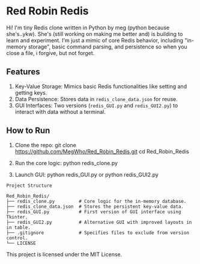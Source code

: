 # Red Robin Redis
Hi!
I'm tiny Redis clone written in Python by meg (python because she's..ykw). She's (still working on making me better and) is building to learn and experiment. I'm just a mimic of core Redis behavior, including "in-memory storage", basic command parsing, and persistence so when you close a file, i forgive, but not forget.

## Features
1. Key-Value Storage: Mimics basic Redis functionalities like setting and getting keys.
2. Data Persistence: Stores data in `redis_clone_data.json` for reuse.
3. GUI Interfaces: Two versions (`redis_GUI.py` and `redis_GUI2.py`) to interact with data without a terminal.

## How to Run
1. Clone the repo:
    git clone https://github.com/MegWho/Red_Robin_Redis.git
    cd Red_Robin_Redis

2. Run the core logic:
    python redis_clone.py

3. Launch GUI:
    python redis_GUI.py 
    or
    python redis_GUI2.py

```text
Project Structure

Red_Robin_Redis/
├── redis_clone.py         # Core logic for the in-memory database.
├── redis_clone_data.json  # Stores the persistent key-value data.
├── redis_GUI.py           # First version of GUI interface using Tkinter.
├── redis_GUI2.py          # Alternative GUI with improved layouts in in table.
├── .gitignore             # Specifies files to exclude from version control.
└── LICENSE 
```

This project is licensed under the MIT License.
